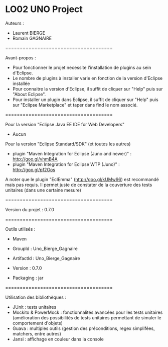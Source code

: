 LO02 UNO Project
==============

Auteurs :
* Laurent BIERGE
* Romain GAGNAIRE

=====================================

Avant-propos :
* Pour fonctionner le projet necessite l'installation de plugins au sein d'Eclipse.
* Le nombre de plugins à installer varie en fonction de la version d'Eclipse installée
* Pour connaitre la version d'Eclipse, il suffit de cliquer sur "Help" puis sur "About Eclipse".
* Pour installer un plugin dans Eclipse, il suffit de cliquer sur "Help" puis sur "Eclipse Marketplace" et taper dans find le nom associé.

=====================================

Pour la version "Eclipse Java EE IDE for Web Developers" 
* Aucun

Pour la version "Eclipse Standard/SDK" (et toutes les autres)
* plugin "Maven Integration for Eclipse (Juno and newer)" : http://goo.gl/vhmB4A
* plugin "Maven Integration for Eclipse WTP (Juno)" : http://goo.gl/pf2Oos

A noter que le plugin "EclEmma" (http://goo.gl/kUMw96) est recommandé mais pas requis.
Il permet juste de constater de la couverture des tests unitaires (dans une certaine mesure)

=====================================

Version du projet : 0.7.0

=====================================

Outils utilisés :
- Maven

- GroupId : Uno_Bierge_Gagnaire
- ArtifactId : Uno_Bierge_Gagnaire
- Version : 0.7.0
- Packaging : jar

=====================================

Utilisation des bibliothèques :
- JUnit : tests unitaires
- Mockito & PowerMock : fonctionnalités avancées pour les tests unitaires (amélioration des possibilités de tests unitaires permettant de simuler le comportement d'objets)
- Guava : multiples outils (gestion des préconditions, regex simplifées, matchers, entre autres)
- Jansi : affichage en couleur dans la console